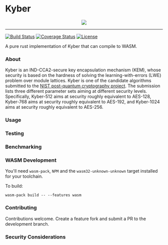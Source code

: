 # Kyber

<p align="center">
  <img src="https://pq-crystals.org/kyber/src/kyber.png"/>
</p>

----

[![Build Status](https://travis-ci.com/mitchellberry/kyber.svg?branch=master)](https://travis-ci.com/mitchellberry/kyber)
[![Coverage Status](https://coveralls.io/repos/github/mitchellberry/kyber/badge.svg?branch=develop)](https://coveralls.io/github/mitchellberry/kyber?branch=develop)
[![License](https://img.shields.io/badge/license-MIT-blue.svg)](https://github.com/mitchellberry/kyber/blob/master/LICENSE)


A pure rust implementation of Kyber that can compile to WASM. 



### About

Kyber is an IND-CCA2-secure key encapsulation mechanism (KEM), whose security is based on the hardness of solving the learning-with-errors (LWE) problem over module lattices. Kyber is one of the candidate algorithms submitted to the [NIST post-quantum cryptography project](https://csrc.nist.gov/Projects/Post-Quantum-Cryptography). The submission lists three different parameter sets aiming at different security levels. Specifically, Kyber-512 aims at security roughly equivalent to AES-128, Kyber-768 aims at security roughly equivalent to AES-192, and Kyber-1024 aims at security roughly equivalent to AES-256. 

### Usage


### Testing

### Benchmarking

### WASM Development

You'll need `wasm-pack`, `NPM` and the `wasm32-unknown-unknown` target installed for your toolchain.

To build: 

```
wasm-pack build -- --features wasm
```






### Contributing 

Contributions welcome. Create a feature fork and submit a PR to the development branch. 

### Security Considerations

